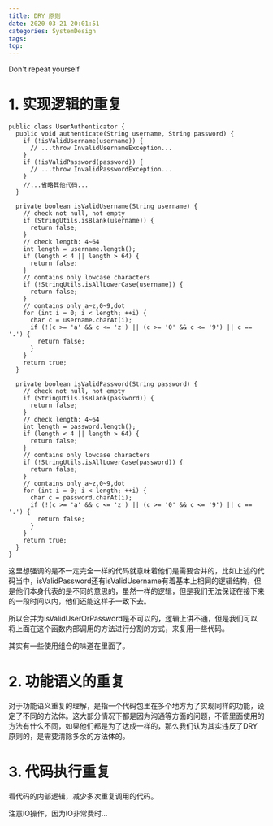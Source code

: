 ```yaml
---
title: DRY 原则
date: 2020-03-21 20:01:51
categories: SystemDesign
tags:
top:
---
```

Don't repeat yourself 

# 1. 实现逻辑的重复


    public class UserAuthenticator {
      public void authenticate(String username, String password) {
        if (!isValidUsername(username)) {
          // ...throw InvalidUsernameException...
        }
        if (!isValidPassword(password)) {
          // ...throw InvalidPasswordException...
        }
        //...省略其他代码...
      }
    
      private boolean isValidUsername(String username) {
        // check not null, not empty
        if (StringUtils.isBlank(username)) {
          return false;
        }
        // check length: 4~64
        int length = username.length();
        if (length < 4 || length > 64) {
          return false;
        }
        // contains only lowcase characters
        if (!StringUtils.isAllLowerCase(username)) {
          return false;
        }
        // contains only a~z,0~9,dot
        for (int i = 0; i < length; ++i) {
          char c = username.charAt(i);
          if (!(c >= 'a' && c <= 'z') || (c >= '0' && c <= '9') || c == '.') {
            return false;
          }
        }
        return true;
      }
    
      private boolean isValidPassword(String password) {
        // check not null, not empty
        if (StringUtils.isBlank(password)) {
          return false;
        }
        // check length: 4~64
        int length = password.length();
        if (length < 4 || length > 64) {
          return false;
        }
        // contains only lowcase characters
        if (!StringUtils.isAllLowerCase(password)) {
          return false;
        }
        // contains only a~z,0~9,dot
        for (int i = 0; i < length; ++i) {
          char c = password.charAt(i);
          if (!(c >= 'a' && c <= 'z') || (c >= '0' && c <= '9') || c == '.') {
            return false;
          }
        }
        return true;
      }
    }


这里想强调的是不一定完全一样的代码就意味着他们是需要合并的，比如上述的代码当中，isValidPassword还有isValidUsername有着基本上相同的逻辑结构，但是他们本身代表的是不同的意思的，虽然一样的逻辑，但是我们无法保证在接下来的一段时间以内，他们还能这样子一致下去。

所以合并为isValidUserOrPassword是不可以的，逻辑上讲不通，但是我们可以将上面在这个函数内部调用的方法进行分割的方式，来复用一些代码。

其实有一些使用组合的味道在里面了。


# 2. 功能语义的重复

对于功能语义重复的理解，是指一个代码包里在多个地方为了实现同样的功能，设定了不同的方法体。这大部分情况下都是因为沟通等方面的问题，不管里面使用的方法有什么不同，如果他们都是为了达成一样的，那么我们认为其实违反了DRY原则的，是需要清除多余的方法体的。

# 3. 代码执行重复

看代码的内部逻辑，减少多次重复调用的代码。

注意IO操作，因为IO非常费时...
